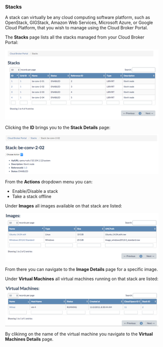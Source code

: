 ### Stacks

A stack can virtually be any cloud computing software platform, such as OpenStack, GIGStack, Amazon Web Services, Microsoft Azure, or Google Cloud Platform, that you wish to manage using the Cloud Broker Portal.

The **Stacks** page lists all the stacks managed from your Cloud Broker Portal:

![[]](Stacks.png)

Clicking the **ID** brings you to the **Stack Details** page:

![[]](StackDetails.png)

From the **Actions** dropdown menu you can:
- Enable/Disable a stack
- Take a stack offline

Under **Images** all images available on that stack are listed:

![[]](Images.png)


From there you can navigate to the **Image Details** page for a specific image.

Under **Virtual Machines** all virtual machines running on that stack are listed:

![[]](VirtualMachines.png)

By clikinng on the name of the virtual machine you navigate to the **Virtual Machines Details** page.
